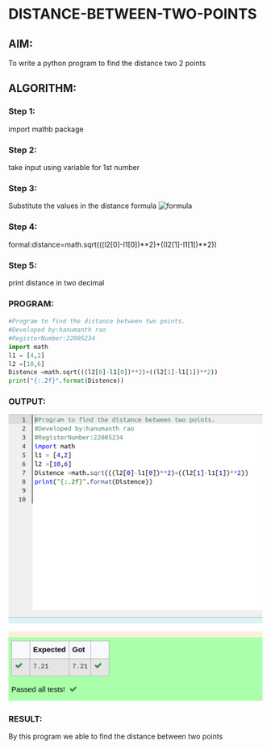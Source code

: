 # DISTANCE-BETWEEN-TWO-POINTS

## AIM:
To write a python program to find the distance two 2 points
## ALGORITHM:
### Step 1: 
import mathb package
### Step 2: 
take input using variable for 1st number 
### Step 3: 
Substitute the values in the distance formula  ![formula](/formula.jpg)
### Step 4: 
formal:distance=math.sqrt(((l2[0]-l1[0])**2)+((l2[1]-l1[1])**2))
### Step 5: 
print distance in two decimal
### PROGRAM:
```python
#Program to find the distance between two points.
#Developed by:hanumanth rao 
#RegisterNumber:22005234
import math
l1 = [4,2]
l2 =[10,6]
Distence =math.sqrt(((l2[0]-l1[0])**2)+((l2[1]-l1[1])**2))
print("{:.2f}".format(Distence))


```
  


### OUTPUT:
![MIDEL](/Screenshot%20from%202023-01-04%2022-53-03.png)


### RESULT:
By this program we able to find the distance between two points
